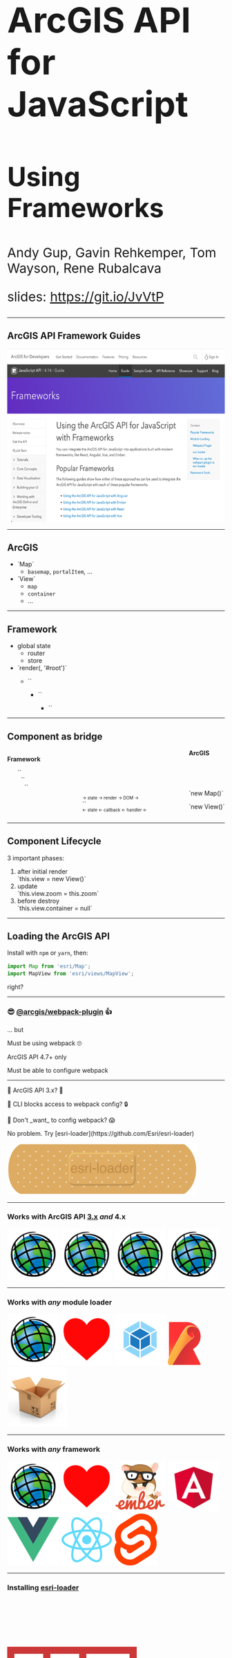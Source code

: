 <!-- .slide: data-background="../common/slides/intro.jpg" -->
<!-- .slide: class="title" -->

<h1 style="text-align: left; font-size: 80px;">ArcGIS API for JavaScript</h1>
<h2 style="text-align: left; font-size: 60px;">Using Frameworks</h2>
<p style="text-align: left; font-size: 30px;">Andy Gup, Gavin Rehkemper, Tom Wayson, Rene Rubalcava</p>
    <p style="text-align: left; font-size: 30px;">slides: <a href="https://git.io/JvVtP" target="_blank">https://git.io/JvVtP</a></p>

<!--
Do you have a framework of choice for building apps? Learn how to use various frameworks like Angular, Ember, React, and Vue with the ArcGIS API for JavaScript to build scalable applications your way. We’ll look at how you can integrate these frameworks to build powerful mapping applications.
-->

----

## ArcGIS API Framework Guides

<a href="https://developers.arcgis.com/javascript/latest/guide/using-frameworks/"><img src="img/wayson/jsapi-frameworks-screenshot.png" class="transparent" height="400" /></a>


----

## ArcGIS

- <!-- .element: class="fragment" --> `Map`
  - `basemap`, `portalItem`, ...
- <!-- .element: class="fragment" --> `View`
  - `map`
  - `container`
  - ...

----

## Framework

- <!-- .element: class="fragment" --> global state
  - router
  - store
- <!-- .element: class="fragment" --> `render(<App>, '#root')`
  - <!-- .element: style="list-style: none" -->  `<Layout>`
    - <!-- .element: style="list-style: none" --> `<Parent>`
      - <!-- .element: style="list-style: none" --> `<Child>`

----

## Component as bridge

<div style="display: flex; flex-direction: row; justify-content: space-between">
  <div>
    <p><strong>Framework</strong></p>
    <ul style="list-style: none;">
      <li>`<App />`</li>
      <li>&nbsp;&nbsp;`<Layout>`</li>
      <li>&nbsp;&nbsp;&nbsp;&nbsp;`<Parent>`</li>
    </ul>
  </div>
  <div>
    <p>&nbsp;</p>
    <p>&nbsp;</p>
    <p>&nbsp;</p>
    <p style="margin-bottom: 0; font-size: .7em" class="fragment" data-fragment-index="1">-> state -> render -> DOM -></p>
    <p style="margin: 0">`<MapComponent />`</p>
    <p style="margin-top: 0; font-size: .7em" class="fragment" data-fragment-index="3"><- state <- callback <- handler <-</p>
  </div>
  <div>
    <strong>ArcGIS</strong>
    <p>&nbsp;</p>
    <p>&nbsp;</p>
    <div class="fragment" data-fragment-index="2">
      <p>`new Map()`</p>
      <p>`new View()`</p>
    </div>
  </div>
</div>

----

## Component Lifecycle

3 important phases:
1. <!-- .element class="fragment" data-fragment-index="1" --> after initial render <br>`this.view = new View()`
1. <!-- .element class="fragment" data-fragment-index="3" --> update <br>`this.view.zoom = this.zoom`
1. <!-- .element class="fragment" data-fragment-index="2" --> before destroy <br>`this.view.container = null`

----
<!-- .slide: data-background="./../common/slides/section.jpg" -->

## Loading the ArcGIS API

Install with `npm` or `yarn`, then:

```js
import Map from 'esri/Map';
import MapView from 'esri/views/MapView';
```

right? <!-- .element class="fragment" -->

----

### 😎 [@arcgis/webpack-plugin](https://github.com/Esri/arcgis-webpack-plugin) 👍
<p>... but</p>
<p class="fragment">Must be using webpack 🙄</p>
<p class="fragment">ArcGIS API 4.7+ only</p>
<p class="fragment">Must be able to configure webpack</p>

----

<!-- .slide: data-transition="fade" -->
<p>👵 ArcGIS API 3.x? 👴</p>
<p>🚀 CLI blocks access to webpack config? 🔒</p>
<p>🙈 Don't _want_ to config webpack? 😱</p>
<div class="fragment">
  <p>No problem. Try [esri-loader](https://github.com/Esri/esri-loader)</p>
  <img src="img/wayson/esri-loader-band-aid-center-text.png" class="transparent" height="120" />
</div>

----

<!-- .slide: data-transition="fade" -->
### Works with ArcGIS API [3.x](https://developers.arcgis.com/javascript/3/) <span class="fragment" data-fragment-index="1">_and_ 4.x</span>

<div>
  <img src="img/wayson/esri.png" class="transparent" height="120" />
  <img src="img/wayson/esri.png" class="transparent" height="120" />
  <img src="img/wayson/esri.png" class="transparent" height="120" />
  <img src="img/wayson/esri.png" class="transparent fragment"  data-fragment-index="1" height="120" />
</div>

----

<!-- .slide: data-transition="fade" -->
### Works with _any_ module loader

<div>
  <img src="img/wayson/esri.png" class="transparent" height="120" />
  <img src="img/wayson/Heart_corazon.svg" class="transparent" height="120" />
  <img src="img/wayson/webpack-icon-square-big.png" class="transparent" height="120" />
  <img src="img/wayson/rollup1.png" class="transparent" height="100" />
  <img src="img/wayson/parcel-og.png" class="transparent" height="140" />
</div>

----

<!-- .slide: data-transition="fade" -->
### Works with _any_ framework

<div>
  <img src="img/wayson/esri.png" class="transparent" height="120" />
  <img src="img/wayson/Heart_corazon.svg" class="transparent" height="120" />
  <img src="img/wayson/tomster-sm.png" class="transparent" height="120" />
  <img src="img/wayson/angular.png" class="transparent" height="120" />
  <img src="img/wayson/vue-logo.png" class="transparent" height="120" />
  <img src="img/wayson/react-js-img.png" class="transparent" height="120" />
  <img src="img/svelte/svelte-logo.svg" class="transparent" height="120" />
</div>

----

<!-- .slide: data-transition="fade" -->
### Installing [esri-loader](https://github.com/Esri/esri-loader#install)

<img class="transparent" src="img/wayson/800px-Npm-logo.svg.png" style="width: 300px; margin: 110px 0;">
<h3><code>npm install --save esri-loader</code></h3>

----

<!-- .slide: data-transition="fade" -->
### Installing [esri-loader](https://github.com/Esri/esri-loader#install)

<img class="transparent" src="img/wayson/yarn-cat-eating-bower-bird.png">
<h3><code>yarn add esri-loader</code></h3>

----

<!-- .slide: data-transition="fade" -->
### Using [`loadModules()`](https://github.com/Esri/esri-loader#usage)

```js
import { loadModules } from 'esri-loader';

loadModules([
  "esri/Map",
  "esri/views/MapView"
]).then(([Map, MapView]) => {
  // Code to create the map and view will go here
});
```

----
<!-- .slide: data-background="./../common/slides/section.jpg" -->

## _Lazy_ Loading the ArcGIS API

<img class="transparent" src="img/wayson/nearby-featured-image.png">

----

### esri-loader

<pre class="language-js">
<code class="language-js">
 // loads API 1st time
const esriConfig = await loadModules(["esri/config"])
esriConfig.useIdentity = false;
// don't worry, this won't load the API again!
const [Map, MapView] = await loadModules(
  ["esri/Map", "esri/views/MapView"]
);</code></pre>

[Lazy loads the ArcGIS API](https://github.com/Esri/esri-loader#lazy-loading-the-arcgis-api-for-javascript) by default

----

### @arcgis/webpack-plugin

```ts
async function loadMap (element) => {
  const mapUtils = await import("../utils/map");
  mapUtils.loadMap(element);
};

  // then later inside the mounted/init...
  loadMap(element);
```

Use [dynamic `import()`](https://webpack.js.org/guides/code-splitting/#dynamic-imports)
